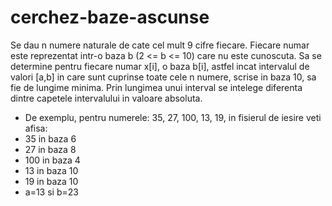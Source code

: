 # cerchez-baze-ascunse
Se dau n numere naturale de cate cel mult 9 cifre fiecare. Fiecare numar este reprezentat intr-o baza b (2 <= b <= 10) care nu este cunoscuta. Sa se determine pentru fiecare numar x[i], o baza b[i], astfel incat intervalul de valori [a,b] in care sunt cuprinse toate cele n numere, scrise in baza 10, sa fie de lungime minima. Prin lungimea unui interval se intelege diferenta dintre capetele intervalului in valoare absoluta.
* De exemplu, pentru numerele: 35, 27, 100, 13, 19, in fisierul de iesire veti afisa:
* 35 in baza 6
* 27 in baza 8
* 100 in baza 4
* 13 in baza 10
* 19 in baza 10
* a=13 si b=23
